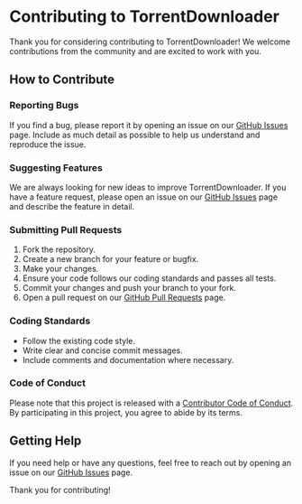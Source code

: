# Contributing to TorrentDownloader

Thank you for considering contributing to TorrentDownloader! We welcome contributions from the community and are excited to work with you.

## How to Contribute

### Reporting Bugs

If you find a bug, please report it by opening an issue on our [GitHub Issues](https://github.com/your-repo/torrentDownloader/issues) page. Include as much detail as possible to help us understand and reproduce the issue.

### Suggesting Features

We are always looking for new ideas to improve TorrentDownloader. If you have a feature request, please open an issue on our [GitHub Issues](https://github.com/your-repo/torrentDownloader/issues) page and describe the feature in detail.

### Submitting Pull Requests

1. Fork the repository.
2. Create a new branch for your feature or bugfix.
3. Make your changes.
4. Ensure your code follows our coding standards and passes all tests.
5. Commit your changes and push your branch to your fork.
6. Open a pull request on our [GitHub Pull Requests](https://github.com/your-repo/torrentDownloader/pulls) page.

### Coding Standards

- Follow the existing code style.
- Write clear and concise commit messages.
- Include comments and documentation where necessary.

### Code of Conduct

Please note that this project is released with a [Contributor Code of Conduct](CODE_OF_CONDUCT.md). By participating in this project, you agree to abide by its terms.

## Getting Help

If you need help or have any questions, feel free to reach out by opening an issue on our [GitHub Issues](https://github.com/your-repo/torrentDownloader/issues) page.

Thank you for contributing!
